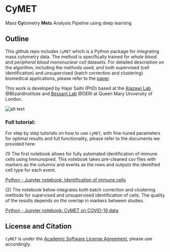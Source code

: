 # CyMET 
Mass **Cy**tometry **Met**a Analysis Pipeline using deep learning

## Outline

This github repo includes `CyMET` which is a Python package for integrating mass cytometry data. The method is specifically trained for *whole blood* and *peripheral blood mononuclear cell* datasets. For detailed description on the algorithm, including the methods used, and both supervised (cell identification) and unsupervised (batch correction and clustering) biomedical applications, please refer to the [paper](https://www.biorxiv.org).

This work is developed by Hajar Saihi (PhD) based at the [Alazawi Lab](https://www.qmul.ac.uk/blizard/all-staff/profiles/william-alazawi.html) @BlizardInstitute and [Bessant Lab](https://bezzlab.github.io/) @DERI at Queen Mary University of London.

![alt text](https://github.com/startswithH/CyMET/blob/main/images/summary_figure.png)


### Full tutorial:
For step by step tutorials on how to use ```CyMET```, with fine-tuned parameters for optimal results and full functionality, please refer to the documents we provided here:

(1) The first notebook allows for fully automated identification of immune cells using Immunopred. This notebook takes pre-cleaned csv files with markers as the columns and events as the rows and outputs the identified cell type for each event.

[Python - Jupyter notebook: Identification of immune cells](https://github.com/startswithH/CyMET/blob/main/tutorials/Immunopred%20Prediction.ipynb)

(2) The notebook below integrates both batch correction and clustering methods for supervised and unsupervised identification of cells. The quality of the results depends on the overlap in markers between studies.

[Python - Jupyter notebook: CyMET on COVID-19 data](https://github.com/startswithH/CyMET/blob/main/tutorials/CyMET%20on%20COVID-19.ipynb)

## License and Citation

```CyMET``` is under the [Academic Software License Agreement](https://github.com/startswithH/CyMET/blob/main/LICENSE.md), please use accordingly.
